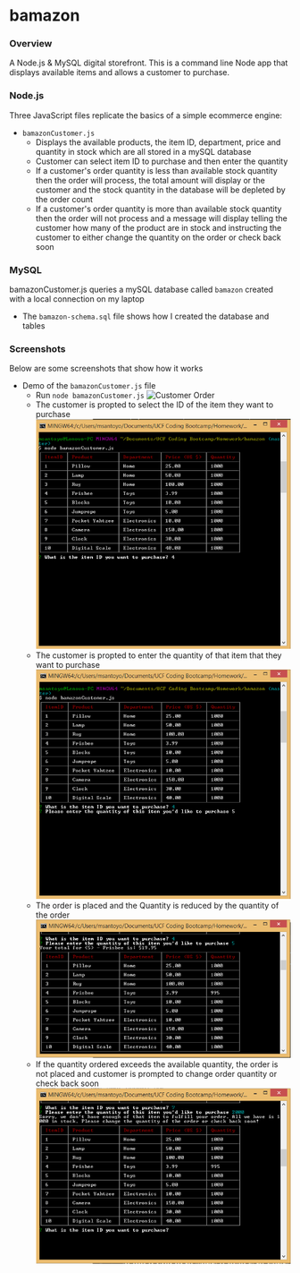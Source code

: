 # bamazon

### Overview
A Node.js &amp; MySQL digital storefront. This is a command line Node app that displays available items and allows a customer to purchase.


### Node.js
Three JavaScript files replicate the basics of a simple ecommerce engine:

- `bamazonCustomer.js` 
  - Displays the available products, the item ID, department, price and quantity in stock which are all stored in a mySQL database
  - Customer can select item ID to purchase and then enter the quantity 
  - If a customer's order quantity is less than available stock quantity then the order will process, the total amount will display or the customer and the stock quantity in the database will be depleted by the order count
  - If a customer's order quantity is more than available stock quantity then the order will not process and a message will display telling the customer how many of the product are in stock and instructing the customer to either change the quantity on the order or check back soon
  



### MySQL
bamazonCustomer.js queries a mySQL database called `bamazon` created with a local connection on my laptop

- The `bamazon-schema.sql` file shows how I created the database and tables

### Screenshots
Below are some screenshots that show how it works


- Demo of the `bamazonCustomer.js` file
  - Run `node bamazonCustomer.js` 
  	  ![Customer Order](../images/runnode.png)
  - The customer is propted to select the ID of the item they want to purchase
      ![Customer Order](/images/displayitems.png)
  - The customer is propted to enter the quantity of that item that they want to purchase
      ![Customer Order](/images/quantity.png)
  - The order is placed and the Quantity is reduced by the quantity of the order
      ![Order Valid](/images/orderplaced.png)
  - If the quantity ordered exceeds the available quantity, the order is not placed and customer is prompted to change order quantity or check back soon
      ![Order Invalid](/images/outofstock.png)


